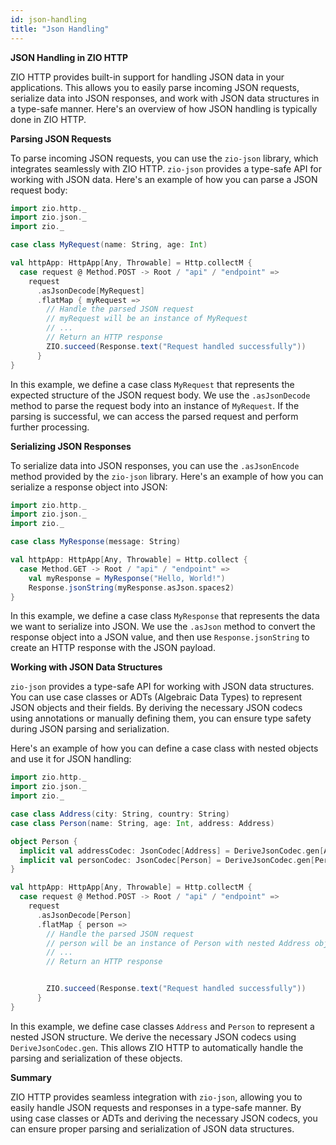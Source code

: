 ```yaml
---
id: json-handling
title: "Json Handling"
---
```


**JSON Handling in ZIO HTTP**

ZIO HTTP provides built-in support for handling JSON data in your applications. This allows you to easily parse incoming JSON requests, serialize data into JSON responses, and work with JSON data structures in a type-safe manner. Here's an overview of how JSON handling is typically done in ZIO HTTP.

**Parsing JSON Requests**

To parse incoming JSON requests, you can use the `zio-json` library, which integrates seamlessly with ZIO HTTP. `zio-json` provides a type-safe API for working with JSON data. Here's an example of how you can parse a JSON request body:

```scala
import zio.http._
import zio.json._
import zio._

case class MyRequest(name: String, age: Int)

val httpApp: HttpApp[Any, Throwable] = Http.collectM {
  case request @ Method.POST -> Root / "api" / "endpoint" =>
    request
      .asJsonDecode[MyRequest]
      .flatMap { myRequest =>
        // Handle the parsed JSON request
        // myRequest will be an instance of MyRequest
        // ...
        // Return an HTTP response
        ZIO.succeed(Response.text("Request handled successfully"))
      }
}
```

In this example, we define a case class `MyRequest` that represents the expected structure of the JSON request body. We use the `.asJsonDecode` method to parse the request body into an instance of `MyRequest`. If the parsing is successful, we can access the parsed request and perform further processing.

**Serializing JSON Responses**

To serialize data into JSON responses, you can use the `.asJsonEncode` method provided by the `zio-json` library. Here's an example of how you can serialize a response object into JSON:

```scala
import zio.http._
import zio.json._
import zio._

case class MyResponse(message: String)

val httpApp: HttpApp[Any, Throwable] = Http.collect {
  case Method.GET -> Root / "api" / "endpoint" =>
    val myResponse = MyResponse("Hello, World!")
    Response.jsonString(myResponse.asJson.spaces2)
}
```

In this example, we define a case class `MyResponse` that represents the data we want to serialize into JSON. We use the `.asJson` method to convert the response object into a JSON value, and then use `Response.jsonString` to create an HTTP response with the JSON payload.

**Working with JSON Data Structures**

`zio-json` provides a type-safe API for working with JSON data structures. You can use case classes or ADTs (Algebraic Data Types) to represent JSON objects and their fields. By deriving the necessary JSON codecs using annotations or manually defining them, you can ensure type safety during JSON parsing and serialization.

Here's an example of how you can define a case class with nested objects and use it for JSON handling:

```scala
import zio.http._
import zio.json._
import zio._

case class Address(city: String, country: String)
case class Person(name: String, age: Int, address: Address)

object Person {
  implicit val addressCodec: JsonCodec[Address] = DeriveJsonCodec.gen[Address]
  implicit val personCodec: JsonCodec[Person] = DeriveJsonCodec.gen[Person]
}

val httpApp: HttpApp[Any, Throwable] = Http.collectM {
  case request @ Method.POST -> Root / "api" / "endpoint" =>
    request
      .asJsonDecode[Person]
      .flatMap { person =>
        // Handle the parsed JSON request
        // person will be an instance of Person with nested Address object
        // ...
        // Return an HTTP response


        ZIO.succeed(Response.text("Request handled successfully"))
      }
}
```

In this example, we define case classes `Address` and `Person` to represent a nested JSON structure. We derive the necessary JSON codecs using `DeriveJsonCodec.gen`. This allows ZIO HTTP to automatically handle the parsing and serialization of these objects.

**Summary**

ZIO HTTP provides seamless integration with `zio-json`, allowing you to easily handle JSON requests and responses in a type-safe manner. By using case classes or ADTs and deriving the necessary JSON codecs, you can ensure proper parsing and serialization of JSON data structures.